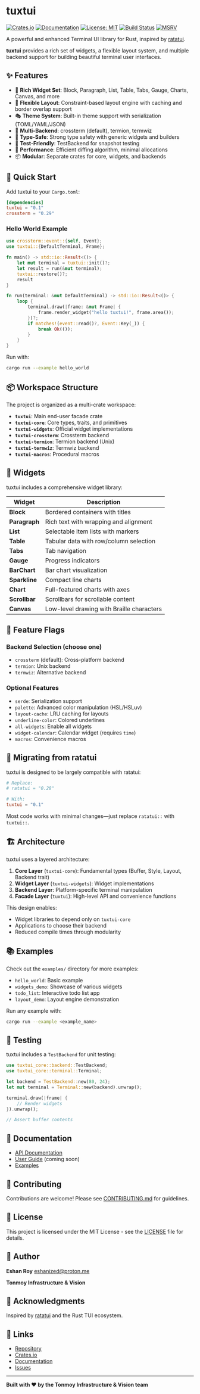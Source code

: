 # tuxtui

[![Crates.io](https://img.shields.io/crates/v/tuxtui.svg)](https://crates.io/crates/tuxtui)
[![Documentation](https://docs.rs/tuxtui/badge.svg)](https://docs.rs/tuxtui)
[![License: MIT](https://img.shields.io/badge/License-MIT-blue.svg)](LICENSE)
[![Build Status](https://github.com/TIVerse/tuxtui/workflows/CI/badge.svg)](https://github.com/TIVerse/tuxtui/actions)
[![MSRV](https://img.shields.io/badge/MSRV-1.85.0-blue)](https://www.rust-lang.org)

A powerful and enhanced Terminal UI library for Rust, inspired by [ratatui](https://ratatui.rs).

**tuxtui** provides a rich set of widgets, a flexible layout system, and multiple backend support for building beautiful terminal user interfaces.

## ✨ Features

- 🎨 **Rich Widget Set**: Block, Paragraph, List, Table, Tabs, Gauge, Charts, Canvas, and more
- 📐 **Flexible Layout**: Constraint-based layout engine with caching and border overlap support
- 🎭 **Theme System**: Built-in theme support with serialization (TOML/YAML/JSON)
- 🔌 **Multi-Backend**: crossterm (default), termion, termwiz
- 🎯 **Type-Safe**: Strong type safety with generic widgets and builders
- 🧪 **Test-Friendly**: TestBackend for snapshot testing
- 🚀 **Performance**: Efficient diffing algorithm, minimal allocations
- 📦 **Modular**: Separate crates for core, widgets, and backends

## 🚀 Quick Start

Add tuxtui to your `Cargo.toml`:

```toml
[dependencies]
tuxtui = "0.1"
crossterm = "0.29"
```

### Hello World Example

```rust
use crossterm::event::{self, Event};
use tuxtui::{DefaultTerminal, Frame};

fn main() -> std::io::Result<()> {
    let mut terminal = tuxtui::init()?;
    let result = run(&mut terminal);
    tuxtui::restore()?;
    result
}

fn run(terminal: &mut DefaultTerminal) -> std::io::Result<()> {
    loop {
        terminal.draw(|frame: &mut Frame| {
            frame.render_widget("hello tuxtui!", frame.area());
        })?;
        if matches!(event::read()?, Event::Key(_)) {
            break Ok(());
        }
    }
}
```

Run with:

```bash
cargo run --example hello_world
```

## 📦 Workspace Structure

The project is organized as a multi-crate workspace:

- **`tuxtui`**: Main end-user facade crate
- **`tuxtui-core`**: Core types, traits, and primitives
- **`tuxtui-widgets`**: Official widget implementations
- **`tuxtui-crossterm`**: Crossterm backend
- **`tuxtui-termion`**: Termion backend (Unix)
- **`tuxtui-termwiz`**: Termwiz backend
- **`tuxtui-macros`**: Procedural macros

## 🎨 Widgets

tuxtui includes a comprehensive widget library:

| Widget | Description |
|--------|-------------|
| **Block** | Bordered containers with titles |
| **Paragraph** | Rich text with wrapping and alignment |
| **List** | Selectable item lists with markers |
| **Table** | Tabular data with row/column selection |
| **Tabs** | Tab navigation |
| **Gauge** | Progress indicators |
| **BarChart** | Bar chart visualization |
| **Sparkline** | Compact line charts |
| **Chart** | Full-featured charts with axes |
| **Scrollbar** | Scrollbars for scrollable content |
| **Canvas** | Low-level drawing with Braille characters |

## 🎯 Feature Flags

### Backend Selection (choose one)

- `crossterm` (default): Cross-platform backend
- `termion`: Unix backend
- `termwiz`: Alternative backend

### Optional Features

- `serde`: Serialization support
- `palette`: Advanced color manipulation (HSL/HSLuv)
- `layout-cache`: LRU caching for layouts
- `underline-color`: Colored underlines
- `all-widgets`: Enable all widgets
- `widget-calendar`: Calendar widget (requires `time`)
- `macros`: Convenience macros

## 🔄 Migrating from ratatui

tuxtui is designed to be largely compatible with ratatui:

```toml
# Replace:
# ratatui = "0.28"

# With:
tuxtui = "0.1"
```

Most code works with minimal changes—just replace `ratatui::` with `tuxtui::`.

## 🏗️ Architecture

tuxtui uses a layered architecture:

1. **Core Layer** (`tuxtui-core`): Fundamental types (Buffer, Style, Layout, Backend trait)
2. **Widget Layer** (`tuxtui-widgets`): Widget implementations
3. **Backend Layer**: Platform-specific terminal manipulation
4. **Facade Layer** (`tuxtui`): High-level API and convenience functions

This design enables:
- Widget libraries to depend only on `tuxtui-core`
- Applications to choose their backend
- Reduced compile times through modularity

## 📚 Examples

Check out the `examples/` directory for more examples:

- `hello_world`: Basic example
- `widgets_demo`: Showcase of various widgets
- `todo_list`: Interactive todo list app
- `layout_demo`: Layout engine demonstration

Run any example with:

```bash
cargo run --example <example_name>
```

## 🧪 Testing

tuxtui includes a `TestBackend` for unit testing:

```rust
use tuxtui_core::backend::TestBackend;
use tuxtui_core::terminal::Terminal;

let backend = TestBackend::new(80, 24);
let mut terminal = Terminal::new(backend).unwrap();

terminal.draw(|frame| {
    // Render widgets
}).unwrap();

// Assert buffer contents
```

## 📖 Documentation

- [API Documentation](https://docs.rs/tuxtui)
- [User Guide](https://github.com/TIVerse/tuxtui/wiki) (coming soon)
- [Examples](examples/)

## 🤝 Contributing

Contributions are welcome! Please see [CONTRIBUTING.md](CONTRIBUTING.md) for guidelines.

## 📜 License

This project is licensed under the MIT License - see the [LICENSE](LICENSE) file for details.

## 👤 Author

**Eshan Roy** <eshanized@proton.me>

**Tonmoy Infrastructure & Vision**

## 🙏 Acknowledgments

Inspired by [ratatui](https://ratatui.rs) and the Rust TUI ecosystem.

## 🔗 Links

- [Repository](https://github.com/TIVerse/tuxtui)
- [Crates.io](https://crates.io/crates/tuxtui)
- [Documentation](https://docs.rs/tuxtui)
- [Issues](https://github.com/TIVerse/tuxtui/issues)

---

**Built with ❤️ by the Tonmoy Infrastructure & Vision team**
